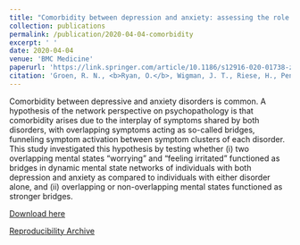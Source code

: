 ```yaml
---
title: "Comorbidity between depression and anxiety: assessing the role of bridge mental states in dynamic psychological networks"
collection: publications
permalink: /publication/2020-04-04-comorbidity
excerpt: ' '
date: 2020-04-04
venue: 'BMC Medicine'
paperurl: 'https://link.springer.com/article/10.1186/s12916-020-01738-z'
citation: 'Groen, R. N., <b>Ryan, O.</b>, Wigman, J. T., Riese, H., Penninx, B. W., Giltay, E. J., Wichers, M. & Hartman, C. A. (2020). Comorbidity between depression and anxiety: assessing the role of bridge mental states in dynamic psychological networks. BMC medicine, 18(1), 1-17. '
---
```


Comorbidity between depressive and anxiety disorders is common. A hypothesis of the network perspective on psychopathology is that comorbidity arises due to the interplay of symptoms shared by both disorders, with overlapping symptoms acting as so-called bridges, funneling symptom activation between symptom clusters of each disorder. This study investigated this hypothesis by testing whether (i) two overlapping mental states “worrying” and “feeling irritated” functioned as bridges in dynamic mental state networks of individuals with both depression and anxiety as compared to individuals with either disorder alone, and (ii) overlapping or non-overlapping mental states functioned as stronger bridges.

[Download here](https://link.springer.com/article/10.1186/s12916-020-01738-z)

[Reproducibility Archive](https://osf.io/jzru8/)
